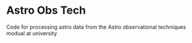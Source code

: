 # Astro Obs Tech
Code for processing astro data from the Astro observational techniques modual at university

